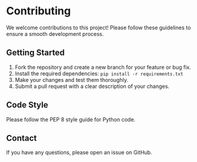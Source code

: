 # Contributing

We welcome contributions to this project! Please follow these guidelines to ensure a smooth development process.

## Getting Started

1. Fork the repository and create a new branch for your feature or bug fix.
2. Install the required dependencies: `pip install -r requirements.txt`
3. Make your changes and test them thoroughly.
4. Submit a pull request with a clear description of your changes.

## Code Style

Please follow the PEP 8 style guide for Python code.

## Contact

If you have any questions, please open an issue on GitHub.
